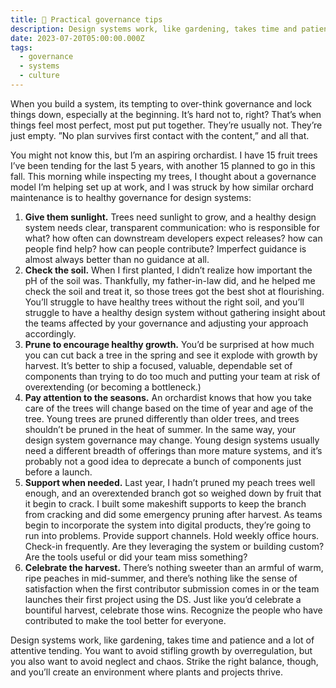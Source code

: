 ```yaml
---
title: 🍎 Practical governance tips
description: Design systems work, like gardening, takes time and patience and a lot of attentive tending.
date: 2023-07-20T05:00:00.000Z
tags:
  - governance
  - systems
  - culture
---
```

When you build a system, its tempting to over-think governance and lock things down, especially at the beginning. It’s hard not to, right? That’s when things feel most perfect, most put put together. They’re usually not. They’re just empty. ”No plan survives first contact with the content,” and all that.

You might not know this, but I’m an aspiring orchardist. I have 15 fruit trees I’ve been tending for the last 5 years, with another 15 planned to go in this fall. This morning while inspecting my trees, I thought about a governance model I’m helping set up at work, and I was struck by how similar orchard maintenance is to healthy governance for design systems:

1. **Give them sunlight.** Trees need sunlight to grow, and a healthy design system needs clear, transparent communication: who is responsible for what? how often can downstream developers expect releases? how can people find help? how can people contribute? Imperfect guidance is almost always better than no guidance at all.
2. **Check the soil.** When I first planted, I didn’t realize how important the pH of the soil was. Thankfully, my father-in-law did, and he helped me check the soil and treat it, so those trees got the best shot at flourishing. You’ll struggle to have healthy trees without the right soil, and you’ll struggle to have a healthy design system without gathering insight about the teams affected by your governance and adjusting your approach accordingly.
3. **Prune to encourage healthy growth.** You’d be surprised at how much you can cut back a tree in the spring and see it explode with growth by harvest. It’s better to ship a focused, valuable, dependable set of components than trying to do too much and putting your team at risk of overextending (or becoming a bottleneck.)
4. **Pay attention to the seasons.** An orchardist knows that how you take care of the trees will change based on the time of year and age of the tree. Young trees are pruned differently than older trees, and trees shouldn’t be pruned in the heat of summer. In the same way, your design system governance may change. Young design systems usually need a different breadth of offerings than more mature systems, and it’s probably not a good idea to deprecate a bunch of components just before a launch.
5. **Support when needed.** Last year, I hadn’t pruned my peach trees well enough, and an overextended branch got so weighed down by fruit that it begin to crack. I built some makeshift supports to keep the branch from cracking and did some emergency pruning after harvest. As teams begin to incorporate the system into digital products, they’re going to run into problems. Provide support channels. Hold weekly office hours. Check-in frequently. Are they leveraging the system or building custom? Are the tools useful or did your team miss something? 
6. **Celebrate the harvest.** There’s nothing sweeter than an armful of warm, ripe peaches in mid-summer, and there’s nothing like the sense of satisfaction when the first contributor submission comes in or the team launches their first project using the DS. Just like you’d celebrate a bountiful harvest, celebrate those wins. Recognize the people who have contributed to make the tool better for everyone.

Design systems work, like gardening, takes time and patience and a lot of attentive tending. You want to avoid stifling growth by overregulation, but you also want to avoid neglect and chaos. Strike the right balance, though, and you’ll create an environment where plants and projects thrive.